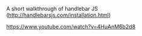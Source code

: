 A short walkthrough of  handlebar JS (http://handlebarsjs.com/installation.html)

https://www.youtube.com/watch?v=4HuAnM6b2d8

